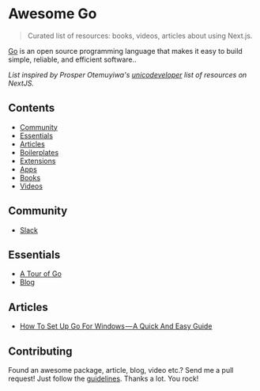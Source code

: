 # Awesome Go
> Curated list of resources: books, videos, articles about using Next.js.

[Go](https://golang.org/) is an open source programming language that makes it easy to build simple, reliable, and efficient software..

*List inspired by Prosper Otemuyiwa's [unicodeveloper](https://github.com/unicodeveloper/) list of resources on NextJS.*

## Contents
- [Community](#community)
- [Essentials](#essentials)
- [Articles](#articles)
- [Boilerplates](#boilerplates)
- [Extensions](#extensions)
- [Apps](#apps)
- [Books](#books)
- [Videos](#videos)

## Community
* [Slack](https://invite.slack.golangbridge.org/)

## Essentials
* [A Tour of Go](https://tour.golang.org/welcome/1)
* [Blog](https://blog.golang.org/)


## Articles
* [How To Set Up Go For Windows — A Quick And Easy Guide](https://medium.freecodecamp.org/setting-up-go-programming-language-on-windows-f02c8c14e2f)

## Contributing
Found an awesome package, article, blog, video etc.? Send me a pull request! Just follow the [guidelines](/CONTRIBUTING.md). Thanks a lot. You rock!
